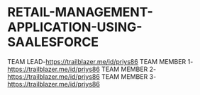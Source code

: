 # RETAIL-MANAGEMENT-APPLICATION-USING-SAALESFORCE
TEAM LEAD-https://trailblazer.me/id/priys86
TEAM MEMBER 1-https://trailblazer.me/id/priys86
TEAM MEMBER 2-https://trailblazer.me/id/priys86
TEAM MEMBER 3-https://trailblazer.me/id/priys86
